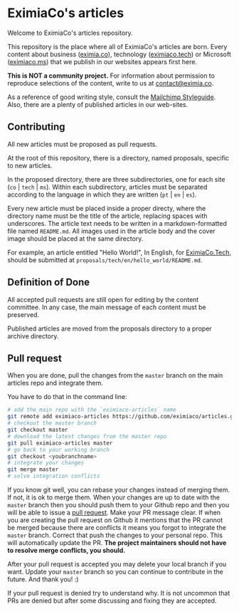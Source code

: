 # EximiaCo's articles

Welcome to EximiaCo's articles repository. 

This repository is the place where all of EximiaCo's articles are born. Every content about business ([eximia.co](eximia.co)), technology ([eximiaco.tech](eximiaco.tech)) or Microsoft ([eximiaco.ms](eximiaco.ms)) that we publish in our websites appears first here.

**This is NOT a community project.** For information about permission to reproduce selections of the content, write to us at [contact@eximia.co](mailto:contact@eximia.co).

As a reference of good writing style, consult the [Mailchimp Styleguide](https://styleguide.mailchimp.com/). Also, there are a plenty of published articles in our web-sites.

## Contributing

All new articles must be proposed as pull requests.

At the root of this repository, there is a directory, named proposals, specific to new articles.

In the proposed directory, there are three subdirectories, one for each site (`co` | `tech` | `ms`). Within each subdirectory, articles must be separated according to the language in which they are written (`pt` | `en` | `es`).

Every new article must be placed inside a proper directy, where the directory name must be the title of the article, replacing spaces with underscores. The article text needs to be written in a markdown-formatted file named `README.md`. All images used in the article body and the cover image should be placed at the same directory. 

For example, an article entitled "Hello World!", In English, for [EximiaCo.Tech](eximiaco.tech), should be submitted at `proposals/tech/en/hello_world/README.md`. 


## Definition of Done

All accepted pull requests are still open for editing by the content committee. In any case, the main message of each content must be preserved.

Published articles are moved from the proposals directory to a proper archive directory.

## Pull request

When you are done, pull the changes from the `master` branch on the main articles repo and integrate them.

You have to do that in the command line:

````bash
# add the main repo with the `eximiaco-articles` name
git remote add eximiaco-articles https://github.com/eximiaco/articles.git
# checkout the master branch
git checkout master
# download the latest changes from the master repo
git pull eximiaco-articles master
# go back to your working branch
git checkout <youbranchname>
# integrate your changes
git merge master
# solve integration conflicts
````

If you know git well, you can rebase your changes instead of merging them. If not, it is ok to merge them.
When your changes are up to date with the `master` branch then you should push them to your Github repo and then you will be able to issue
a [pull request](https://help.github.com/articles/using-pull-requests/). Make your PR message clear. If when you are creating the pull request on
Github it mentions that the PR cannot be merged because there are conflicts it means you forgot to integrate the `master` branch. Correct that push the changes to your personal repo. This will automatically update the PR. **The project maintainers should not have to resolve merge conflicts, you should.**

After your pull request is accepted you may delete your local branch if you want. Update your `master` branch so you can continue to contribute in the future. And thank you! :)

If your pull request is denied try to understand why. It is not uncommon that PRs are denied but after some discussing and fixing they are accepted. 
